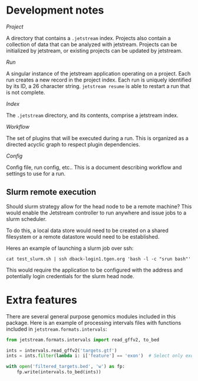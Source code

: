

# Development notes

_Project_

A directory that contains a `.jetstream` index. Projects also contain a
collection of data that can be analyzed with jetstream. Projects can be
initialized by jetstream, or existing projects can be updated by jetstream.

_Run_

A singular instance of the jetstream application operating on a project. Each
run creates a new record in the project index. Each run is uniquely identified
by its ID, a 26 character string. `jetstream resume` is able to restart a run
that is not complete.

_Index_

The `.jetstream` directory, and its contents, comprise a jetstream index.

_Workflow_

The set of plugins that will be executed during a run. This is organized as a
directed acyclic graph to respect plugin dependencies.

_Config_

Config file, run config, etc.. This is a document describing workflow and
settings to use for a run.


## Slurm remote execution

Should slurm strategy allow for the head node to be a remote machine? This
would enable the Jetstream controller to run anywhere and issue jobs to a
slurm scheduler.

To do this, a local data store would need to be created on a shared filesystem
or a remote datastore would need to be established.

Heres an example of launching a slurm job over ssh:

`cat test_slurm.sh | ssh dback-login1.tgen.org 'bash -l -c "srun bash"'`

This would require the application to be configured with the address and
potentially login credentials for the slurm head node.

# Extra features

There are several general purpose genomics modules included in this package.
Here is an example of processing intervals files with functions included in
`jetstream.formats.intervals`: 

```python
from jetstream.formats.intervals import read_gffv2, to_bed

ints = intervals.read_gffv2('targets.gtf')
ints = ints.filter(lambda i: i['feature'] == 'exon')  # Select only exons

with open('filtered_targets.bed', 'w') as fp:
    fp.write(intervals.to_bed(ints))
```
